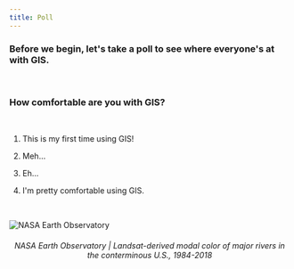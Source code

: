 ```yaml
---
title: Poll
---
```


### **Before we begin, let's take a poll to see where everyone's at with GIS.**

<br>

### How comfortable are you with GIS?

<br> 

1. This is my first time using GIS!

2. Meh...

3. Eh...

4. I'm pretty comfortable using GIS.

<br>

![NASA Earth Observatory](/arcgis_online/img/rivers_changing_colors.jpg)
<html> <center><h6>NASA Earth Observatory | Landsat-derived modal color of major rivers in the conterminous U.S., 1984-2018</h6></center> </html>

